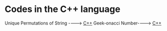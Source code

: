  # Codes in the C++ language

Unique Permutations of String ----> [C++](/Code/C++/unique_permutaions_of_string.cpp)
Geek-onacci Number----> [C++](/Code/C++/Geek-onacciNumber.cpp)